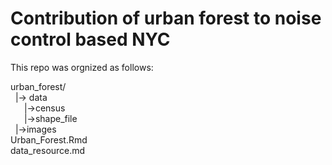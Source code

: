 # Contribution of urban forest to noise control based NYC

This repo was orgnized as follows:<br>

urban_forest/<br>
&nbsp;  |-> data<br>
      &emsp;&nbsp;&nbsp;|->census<br>
      &emsp;&nbsp;&nbsp;|->shape_file<br>
&nbsp;  |->images<br>
  Urban_Forest.Rmd<br>
  data_resource.md

